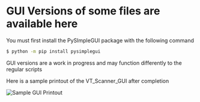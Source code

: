 # GUI Versions of some files are available here

You must first install the PySImpleGUI package with the following command

```sh
$ python -m pip install pysimplegui
```

GUI versions are a work in progress and may function differently to the regular scripts


Here is a sample printout of the VT_Scanner_GUI after completion

![Sample GUI Printout](https://github.com/Corey-sudo/Projects/assets/131698461/6b88c434-27fe-46b4-848d-27f3506fe11b)
